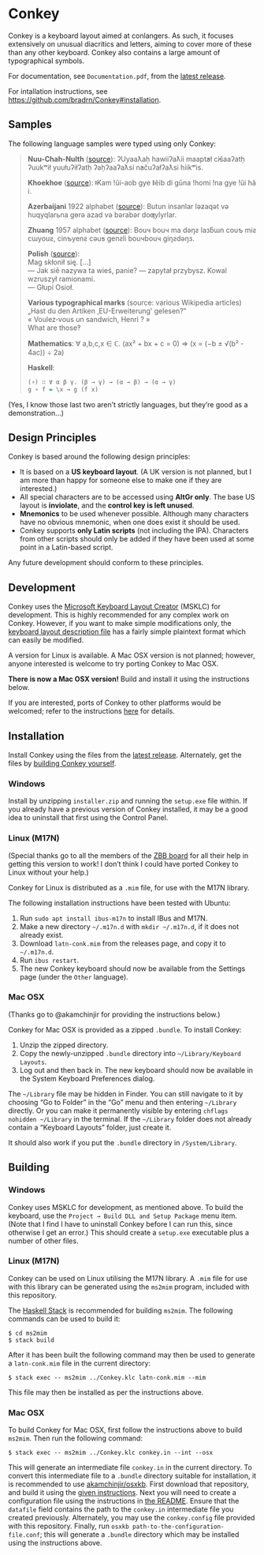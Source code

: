 # Conkey

Conkey is a keyboard layout aimed at conlangers.
As such, it focuses extensively on unusual diacritics and letters, aiming to cover more of these than any other keyboard.
Conkey also contains a large amount of typographical symbols.

For documentation, see `Documentation.pdf`, from the [latest release](https://github.com/bradrn/Conkey/releases/latest).

For intallation instructions, see https://github.com/bradrn/Conkey#installation.

## Samples

The following language samples were typed using only Conkey:

> **Nuu-Chah-Nulth** ([source](https://www.omniglot.com/writing/nuuchahnulth.htm)):
> ʔUyaaƛaḥ hawiiʔaƛii maapt̓ał c̓išaaʔatḥ ʔuukʷił yuułuʔiłʔatḥ ʔaḥʔaaʔaƛsi n̓ačuʔałʔaƛsi hiikʷis.
>
> **Khoekhoe** ([source](https://www.omniglot.com/writing/khoekhoe.htm)):
> ǂKam !ũi-aob gye ǁẽib di gūna ǃhomi ǃna gye ǃũi hã i.
>
> **Azerbaijani** 1922 alphabet ([source](https://www.omniglot.com/writing/azeri.htm)):
> Butun insanlar ləƶaqət və huqyqlarьna gɵrə azad və bərabər doƣylyrlar.
>
> **Zhuang** 1957 alphabet ([source](https://www.omniglot.com/writing/zhuang.htm)):
> Bouч bouч ma dəŋƨ laзƃɯn couƅ miƨ cɯyouƨ, cinƅyenƨ cəuƽ genƨli bouчbouч giŋƨdəŋз.
>
> **Polish** ([source](https://en.wikipedia.org/wiki/Quotation_mark#Polish)):  
> Mag skłonił się. […]  
> — Jak siē nazywa ta wieś, panie? — zapytał przybysz. Kowal wzruszył ramionami.  
> — Głupi Osioł.
>
> **Various typographical marks** (source: various Wikipedia articles)  
> „Hast du den Artiken ‚EU-Erweiterung‛ gelesen?‟  
> « Voulez‐vous un sandwich, Henri ? »  
> What are those‽  
>
> **Mathematics**:
> ∀ a,b,c,x ∈ ℂ. (ax² + bx + c = 0) ⇒ (x = (−b ± √(b² - 4ac)) ÷ 2a)
>
> **Haskell**:
> ```haskell
> (∘) ∷ ∀ α β γ. (β → γ) → (α → β) → (α → γ)
> g ∘ f = \x → g (f x)
> ```

(Yes, I know those last two aren’t strictly languages, but they’re good as a demonstration…)

## Design Principles

Conkey is based around the following design principles:

- It is based on a **US keyboard layout**.
  (A UK version is not planned, but I am more than happy for someone else to make one if they are interested.)
- All special characters are to be accessed using **AltGr only**. The base US layout is **inviolate**, and the **control key is left unused**.
- **Mnemonics** to be used whenever possible. Although many characters have no obvious mnemonic, when one does exist it should be used.
- Conkey supports **only Latin scripts** (not including the IPA).
  Characters from other scripts should only be added if they have been used at some point in a Latin-based script.

Any future development should conform to these principles.

## Development

Conkey uses the [Microsoft Keyboard Layout Creator](https://support.microsoft.com/en-au/help/823010/the-microsoft-keyboard-layout-creator) (MSKLC) for development.
This is highly recommended for any complex work on Conkey.
However, if you want to make simple modifications only, the [keyboard layout description file](Conkey.klc) has a fairly simple plaintext format which can easily be modified.

A version for Linux is available. A Mac OSX version is not planned;
  however, anyone interested is welcome to try porting Conkey to Mac OSX.

**There is now a Mac OSX version!** Build and install it using the instructions below.

If you are interested, ports of Conkey to other platforms would be welcomed;
  refer to the instructions [here](https://github.com/bradrn/Conkey/blob/master/ms2mim/README.md) for details.

## Installation

Install Conkey using the files from the [latest release](https://github.com/bradrn/Conkey/releases/latest).
Alternately, get the files by [building Conkey yourself](#building).

### Windows

Install by unzipping `installer.zip` and running the `setup.exe` file within.
If you already have a previous version of Conkey installed,
  it may be a good idea to uninstall that first using the Control Panel.

### Linux (M17N)

(Special thanks go to all the members of the [ZBB board](https://www.verduria.org/) for all their help in getting this version to work!
I don’t think I could have ported Conkey to Linux without your help.)

Conkey for Linux is distributed as a `.mim` file, for use with the M17N library.

The following installation instructions have been tested with Ubuntu:

1. Run `sudo apt install ibus-m17n` to install IBus and M17N.
2. Make a new directory `~/.m17n.d` with `mkdir ~/.m17n.d`, if it does not already exist.
3. Download `latn-conk.mim` from the releases page, and copy it to `~/.m17n.d`.
4. Run `ibus restart`.
5. The new Conkey keyboard should now be available from the Settings page (under the `Other` language).

### Mac OSX

(Thanks go to @akamchinjir for providing the instructions below.)

Conkey for Mac OSX is provided as a zipped `.bundle`.
To install Conkey:

1. Unzip the zipped directory.
2. Copy the newly-unzipped `.bundle` directory into `~/Library/Keyboard Layouts`.
3. Log out and then back in. The new keyboard should now be available in the System Keyboard Preferences dialog.

The `~/Library` file may be hidden in Finder.
You can still navigate to it by choosing “Go to Folder” in the “Go” menu and then entering `~/Library` directly.
Or you can make it permanently visible by entering `chflags nohidden ~/Library` in the terminal.
If the `~/Library` folder does not already contain a “Keyboard Layouts” folder, just create it.

It should also work if you put the `.bundle` directory in `/System/Library`.

## Building

### Windows

Conkey uses MSKLC for development, as mentioned above.
To build the keyboard, use the `Project → Build DLL and Setup Package` menu item.
(Note that I find I have to uninstall Conkey before I can run this, since otherwise I get an error.)
This should create a `setup.exe` executable plus a number of other files.

### Linux (M17N)

Conkey can be used on Linux utilising the M17N library.
A `.mim` file for use with this library can be generated
  using the `ms2mim` program, included with this repository.

The [Haskell Stack](https://docs.haskellstack.org/en/stable/README/) is recommended for building `ms2mim`.
The following commands can be used to build it:

```
$ cd ms2mim
$ stack build
```

After it has been built the following command may then be used to generate a `latn-conk.mim` file
  in the current directory:

```
$ stack exec -- ms2mim ../Conkey.klc latn-conk.mim --mim
```

This file may then be installed as per the instructions above.

### Mac OSX

To build Conkey for Mac OSX, first follow the instructions above to build `ms2mim`.
Then run the following command:

```
$ stack exec -- ms2mim ../Conkey.klc conkey.in --int --osx
```

This will generate an intermediate file `conkey.in` in the current directory.
To convert this intermediate file to a `.bundle` directory suitable for installation,
  it is recommended to use [akamchinjir/osxkb](https://github.com/akamchinjir/osxkb).
First download that repository, and build it using the [given instructions](https://github.com/akamchinjir/osxkb/blob/master/INSTALL).
Next you will need to create a configuration file using the instructions in [the README](https://github.com/akamchinjir/osxkb).
Ensure that the `datafile` field contains the path to the `conkey.in` intermediate file you created previously.
Alternately, you may use the `conkey.config` file provided with this repository.
Finally, run `osxkb path-to-the-configuration-file.conf`;
  this will generate a `.bundle` directory which may be installed using the instructions above.